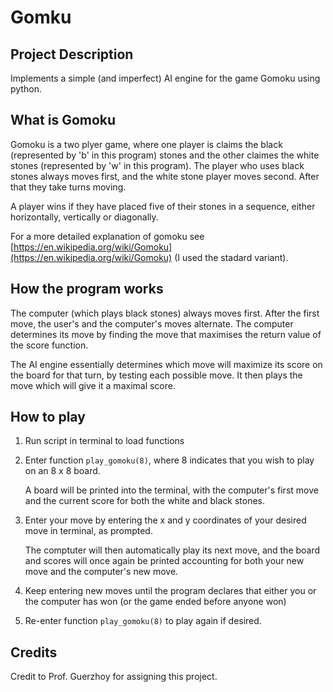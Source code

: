 # Gomku
## Project Description
Implements a simple (and imperfect) AI engine for the game Gomoku using python.

## What is Gomoku
Gomoku is a two plyer game, where one player is claims the black (represented by 'b' in this program) stones and the other claimes the white stones (represented by 'w' in this program). The player who uses black stones always moves first, and the white stone player moves second. After that they take turns moving.

A player wins if they have placed five of their stones in a sequence, either horizontally, vertically or diagonally.

For a more detailed explanation of gomoku see [https://en.wikipedia.org/wiki/Gomoku](https://en.wikipedia.org/wiki/Gomoku) (I used the stadard variant).

## How the program works
The computer (which plays black stones) always moves first. After the first move, the user's and the computer's moves alternate. The computer determines its move by finding the move that maximises the return value of the score function.

The AI engine essentially determines which move will maximize its score on the board for that turn, by testing each possible move. It then plays the move which will give it a maximal score. 

## How to play
1. Run script in terminal to load functions
2. Enter function `play_gomoku(8)`, where 8 indicates that you wish to play on an 8 x 8 board. 

    A board will be printed into the terminal, with the computer's first move and the current score for both the white and black stones. 

3. Enter your move by entering the x and y coordinates of your desired move in terminal, as prompted.

    The comptuter will then automatically play its next move, and the board and scores will once again be printed accounting for both your new move and the computer's new move.
4. Keep entering new moves until the program declares that either you or the computer has won (or the game ended before anyone won)
5. Re-enter function `play_gomoku(8)` to play again if desired.

## Credits
Credit to Prof. Guerzhoy for assigning this project. 
